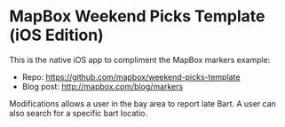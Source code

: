 # MapBox Weekend Picks Template (iOS Edition)

This is the native iOS app to compliment the MapBox markers example: 

 * Repo: https://github.com/mapbox/weekend-picks-template
 * Blog post: http://mapbox.com/blog/markers

Modifications allows a user in the bay area to report late Bart. A user can also search for a specific bart locatio.

